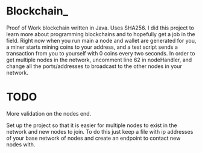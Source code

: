 # Blockchain_

Proof of Work blockchain written in Java.  Uses SHA256.  I did this project to learn more about programming blockchains and to hopefully get a job in the field.  Right now when you run main a node and wallet are generated for you, a miner starts mining coins to your address, and a test script sends a transaction from you to yourself with 0 coins every two seconds.  In order to get multiple nodes in the network, uncomment line 62 in nodeHandler, and change all the ports/addresses to broadcast to the other nodes in your network.

# TODO

More validation on the nodes end.

Set up the project so that it is easier for multiple nodes to exist in the network and new nodes to join.  To do this just keep a file with ip addresses of your base network of nodes and create an endpoint to contact new nodes with.

